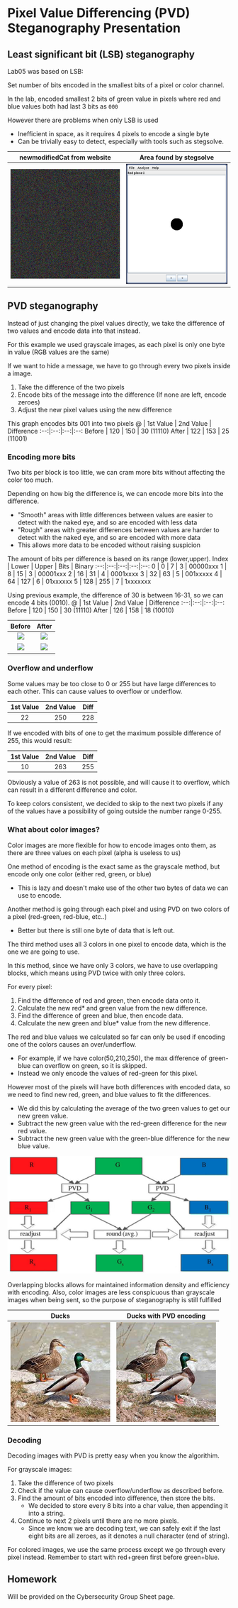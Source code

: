 # Pixel Value Differencing (PVD) Steganography Presentation

## Least significant bit (LSB) steganography
Lab05 was based on LSB:

Set number of bits encoded in the smallest bits of a pixel or color channel.

In the lab, encoded smallest 2 bits of green value in pixels where red and blue values both had last 3 bits as `000`

However there are problems when only LSB is used
  - Inefficient in space, as it requires 4 pixels to encode a single byte
  - Can be trivially easy to detect, especially with tools such as stegsolve.

newmodifiedCat from website |  Area found by stegsolve
:-------------------------:|:-------------------------:
![](imgs/newmodifiedCat.png)  |  ![](imgs/modStego.png)  

## PVD steganography
Instead of just changing the pixel values directly, we take the difference of two values and encode data into that instead.

For this example we used grayscale images, as each pixel is only one byte in value (RGB values are the same)

If we want to hide a message, we have to go through every two pixels inside a image.
1. Take the difference of the two pixels
2. Encode bits of the message into the difference (If none are left, encode zeroes)
3. Adjust the new pixel values using the new difference

This graph encodes bits 001 into two pixels
@ | 1st Value | 2nd Value | Difference
:--:|:--:|:--:|:--:
Before | 120 | 150 | 30 (11110) 
After  | 122 | 153 | 25 (11001)

### Encoding more bits
Two bits per block is too little, we can cram more bits without affecting the color too much.

Depending on how big the difference is, we can encode more bits into the difference.
- "Smooth" areas with little differences between values are easier to detect with the naked eye, and so are encoded with less data
- "Rough" areas with greater differences between values are harder to detect with the naked eye, and so are encoded with more data
- This allows more data to be encoded without raising suspicion

The amount of bits per difference is based on its range (lower,upper).
Index | Lower | Upper | Bits | Binary
:--:|:--:|:--:|:--:|:--:
0 | 0 | 7 | 3 | 00000xxx
1 | 8 | 15 | 3 | 00001xxx
2 | 16 | 31 | 4 | 0001xxxx
3 | 32 | 63 | 5 | 001xxxxx
4 | 64 | 127 | 6 | 01xxxxxx
5 | 128 | 255 | 7 | 1xxxxxxx

Using previous example, the difference of 30 is between 16-31, so we can encode 4 bits (0010).
@ | 1st Value | 2nd Value | Difference
:--:|:--:|:--:|:--:
Before | 120 | 150 | 30 (11110) 
After  | 126 | 158 | 18 (10010)

Before | After
:--:|:--:
![](https://placehold.co/15x15/787878/787878.png) | ![](https://placehold.co/15x15/7E7E7E/7E7E7E.png)
![](https://placehold.co/15x15/969696/969696.png) | ![](https://placehold.co/15x15/9E9E9E/9E9E9E.png)

### Overflow and underflow
Some values may be too close to 0 or 255 but have large differences to each other. This can cause values to overflow or underflow.

1st Value | 2nd Value | Diff
:--:|:--:|:--:
22 | 250 | 228

If we encoded with bits of one to get the maximum possible difference of 255, this would result:

1st Value | 2nd Value | Diff
:--:|:--:|:--:
10 | 263 | 255

Obviously a value of 263 is not possible, and will cause it to overflow, which can result in a different difference and color.

To keep colors consistent, we decided to skip to the next two pixels if any of the values have a possibility of going outside the number range 0-255.

### What about color images?
Color images are more flexible for how to encode images onto them, as there are three values on each pixel (alpha is useless to us)

One method of encoding is the exact same as the grayscale method, but encode only one color (either red, green, or blue)
* This is lazy and doesn't make use of the other two bytes of data we can use to encode.

Another method is going through each pixel and using PVD on two colors of a pixel (red-green, red-blue, etc..)
* Better but there is still one byte of data that is left out. 

The third method uses all 3 colors in one pixel to encode data, which is the one we are going to use.

In this method, since we have only 3 colors, we have to use overlapping blocks, which means using PVD twice with only three colors.

For every pixel:
1. Find the difference of red and green, then encode data onto it.
2. Calculate the new red* and green value from the new difference.
3. Find the difference of green and blue, then encode data.
4. Calculate the new green and blue* value from the new difference.

The red and blue values we calculated so far can only be used if encoding one of the colors causes an over/underflow.
* For example, if we have color(50,210,250), the max difference of green-blue can overflow on green, so it is skipped.
* Instead we only encode the values of red-green for this pixel.

However most of the pixels will have both differences with encoded data, so we need to find new red, green, and blue values to fit the differences.

* We did this by calculating the average of the two green values to get our new green value.
* Subtract the new green value with the red-green difference for the new red value.
* Subtract the new green value with the green-blue difference for the new blue value.

<img src="imgs/rsos161066f04.jpg" width="640">

Overlapping blocks allows for maintained information density and efficiency with encoding. Also, color images are less conspicuous than grayscale images when being sent, so the purpose of steganography is still fulfilled

Ducks |  Ducks with PVD encoding
:-------------------------:|:-------------------------:
![](imgs/ducks.png)  |  ![](imgs/modifiedDucks.png)  

### Decoding

Decoding images with PVD is pretty easy when you know the algorithim.

For grayscale images:
1. Take the difference of two pixels
2. Check if the value can cause overflow/underflow as described before.
3. Find the amount of bits encoded into difference, then store the bits.
   * We decided to store every 8 bits into a char value, then appending it into a string.
4. Continue to next 2 pixels until there are no more pixels.
   * Since we know we are decoding text, we can safely exit if the last eight bits are all zeroes, as it denotes a null character (end of string).

For colored images, we use the same process except we go through every pixel instead. Remember to start with red+green first before green+blue.

## Homework

Will be provided on the Cybersecurity Group Sheet page.
